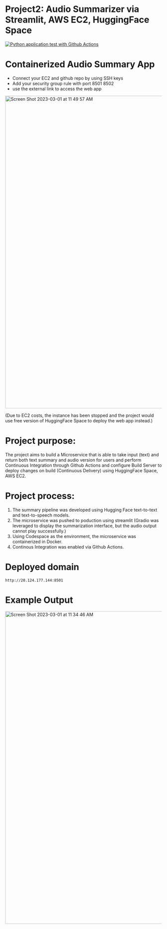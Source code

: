 # Project2: Audio Summarizer via Streamlit, AWS EC2, HuggingFace Space

[![Python application test with Github Actions](https://github.com/nogibjj/fastapi_news/actions/workflows/main.yml/badge.svg)](https://github.com/nogibjj/fastapi_news/actions/workflows/main.yml)

# Containerized Audio Summary App

* Connect your EC2 and github repo by using SSH keys
* Add your security group rule with port 8501 8502
* use the external link to access the web app

<img width="1003" alt="Screen Shot 2023-03-01 at 11 49 57 AM" src="https://user-images.githubusercontent.com/112578755/222207026-5c46a35c-5e3d-495a-91de-eae2f6191344.png">

(Due to EC2 costs, the instance has been stopped and the project would use free version of HuggingFace Space to deploy the web app instead.)


# Project purpose:

The project aims to build a Microservice that is able to take input (text) and return both text summary and audio version for users and perform Continuous Integration through Github Actions and configure Build Server to deploy changes on build (Continuous Delivery) using HuggingFace Space, AWS EC2. 

# Project process:
1. The summary pipeline was developed using Hugging Face text-to-text and text-to-speech models.
2. The microservice was pushed to poduction using streamlit (Gradio was leveraged to display the summarization interface, but the audio output cannot play successfully.)
3. Using Codespace as the environment, the microservice was containerized in Docker.
4. Continous Integration was enabled via Github Actions.

# Deployed domain 
`http://20.124.177.144:8501 `

# Example Output

<img width="1003" alt="Screen Shot 2023-03-01 at 11 34 46 AM" src="https://user-images.githubusercontent.com/112578755/222203131-7e338da7-05d9-4c90-9ad6-e2e619150e1e.png">
